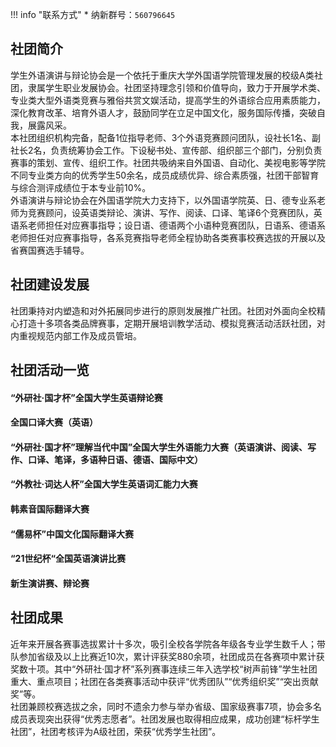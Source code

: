 !!! info "联系方式"
    * 纳新群号：`560796645`

## 社团简介
学生外语演讲与辩论协会是一个依托于重庆大学外国语学院管理发展的校级A类社团，隶属学生职业发展协会。社团坚持理念引领和价值导向，致力于开展学术类、专业类大型外语类竞赛与雅俗共赏文娱活动，提高学生的外语综合应用素质能力，深化教育改革、培育外语人才，鼓励同学在立足中国文化，服务国际传播，突破自我，展露风采。  
本社团组织机构完备，配备1位指导老师、3个外语竞赛顾问团队，设社长1名、副社长2名，负责统筹协会工作。下设秘书处、宣传部、组织部三个部门，分别负责赛事的策划、宣传、组织工作。社团共吸纳来自外国语、自动化、美视电影等学院不同专业类方向的优秀学生50余名，成员成绩优异、综合素质强，社团干部智育与综合测评成绩位于本专业前10%。  
外语演讲与辩论协会在外国语学院大力支持下，以外国语学院英、日、德专业系老师为竞赛顾问，设英语类辩论、演讲、写作、阅读、口译、笔译6个竞赛团队，英语系老师担任对应赛事指导；设日语、德语两个小语种竞赛团队，日语系、德语系老师担任对应赛事指导，各系竞赛指导老师全程协助各类赛事校赛选拔的开展以及省赛国赛选手辅导。  

## 社团建设发展  
社团秉持对内塑造和对外拓展同步进行的原则发展推广社团。社团对外面向全校精心打造十多项各类品牌赛事，定期开展培训教学活动、模拟竞赛活动活跃社团，对内重视规范内部工作及成员管培。  

## 社团活动一览  
#### “外研社·国才杯”全国大学生英语辩论赛  
#### 全国口译大赛（英语）  
#### “外研社·国才杯”理解当代中国”全国大学生外语能力大赛（英语演讲、阅读、写作、口译、笔译，多语种日语、德语、国际中文）  
#### “外教社·词达人杯”全国大学生英语词汇能力大赛  
#### 韩素音国际翻译大赛  
#### “儒易杯”中国文化国际翻译大赛  
#### “21世纪杯“全国英语演讲比赛  
#### 新生演讲赛、辩论赛  

## 社团成果  
近年来开展各赛事选拔累计十多次，吸引全校各学院各年级各专业学生数千人；带队参加省级及以上比赛近10次，累计评获奖880余项，社团成员在各赛项中累计获奖数十项。其中“外研社·国才杯”系列赛事连续三年入选学校“树声前锋”学生社团重大、重点项目；社团在各类赛事活动中获评“优秀团队”“优秀组织奖”“突出贡献奖”等。  
社团兼顾校赛选拔之余，同时不遗余力参与举办省级、国家级赛事7项，协会多名成员表现突出获得“优秀志愿者”。社团发展也取得相应成果，成功创建“标杆学生社团”，社团考核评为A级社团，荣获“优秀学生社团”。  